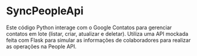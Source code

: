 # SyncPeopleApi
Este código Python interage com o Google Contatos para gerenciar contatos em lote (listar, criar, atualizar e deletar). Utiliza uma API mockada feita com Flask para simular as informações de colaboradores para realizar as operações na People API.

